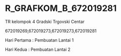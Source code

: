 # R_GRAFKOM_B_672019281
TR kelompok 4  Gradski Trgovski Centar

672019269,672019273,672019273,672019281

Hari Pertama : Pembuatan Lantai 1

Hari Kedua : Pembuatan Lantai 2
